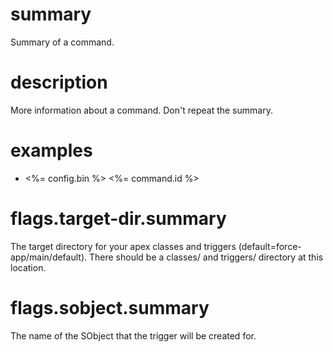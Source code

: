 # summary

Summary of a command.

# description

More information about a command. Don't repeat the summary.

# examples

- <%= config.bin %> <%= command.id %>

# flags.target-dir.summary

The target directory for your apex classes and triggers (default=force-app/main/default). There should be a classes/ and triggers/ directory at this location.

# flags.sobject.summary

The name of the SObject that the trigger will be created for.
